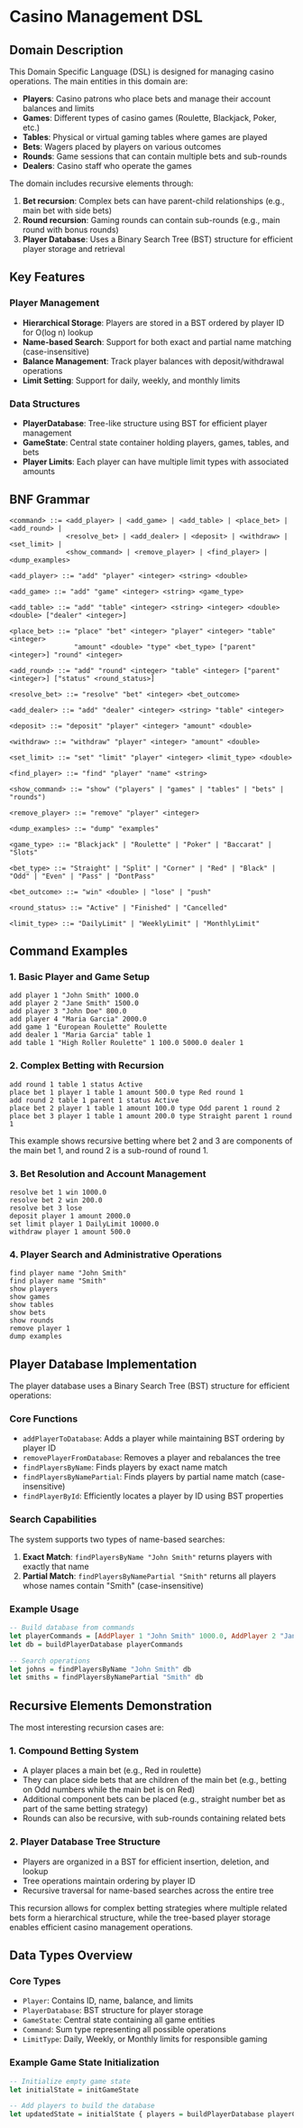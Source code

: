 # Casino Management DSL

## Domain Description

This Domain Specific Language (DSL) is designed for managing casino operations. The main entities in this domain are:

- **Players**: Casino patrons who place bets and manage their account balances and limits
- **Games**: Different types of casino games (Roulette, Blackjack, Poker, etc.)
- **Tables**: Physical or virtual gaming tables where games are played
- **Bets**: Wagers placed by players on various outcomes
- **Rounds**: Game sessions that can contain multiple bets and sub-rounds
- **Dealers**: Casino staff who operate the games

The domain includes recursive elements through:
1. **Bet recursion**: Complex bets can have parent-child relationships (e.g., main bet with side bets)
2. **Round recursion**: Gaming rounds can contain sub-rounds (e.g., main round with bonus rounds)
3. **Player Database**: Uses a Binary Search Tree (BST) structure for efficient player storage and retrieval

## Key Features

### Player Management
- **Hierarchical Storage**: Players are stored in a BST ordered by player ID for O(log n) lookup
- **Name-based Search**: Support for both exact and partial name matching (case-insensitive)
- **Balance Management**: Track player balances with deposit/withdrawal operations
- **Limit Setting**: Support for daily, weekly, and monthly limits

### Data Structures
- **PlayerDatabase**: Tree-like structure using BST for efficient player management
- **GameState**: Central state container holding players, games, tables, and bets
- **Player Limits**: Each player can have multiple limit types with associated amounts

## BNF Grammar

```bnf
<command> ::= <add_player> | <add_game> | <add_table> | <place_bet> | <add_round> | 
              <resolve_bet> | <add_dealer> | <deposit> | <withdraw> | <set_limit> | 
              <show_command> | <remove_player> | <find_player> | <dump_examples>

<add_player> ::= "add" "player" <integer> <string> <double>

<add_game> ::= "add" "game" <integer> <string> <game_type>

<add_table> ::= "add" "table" <integer> <string> <integer> <double> <double> ["dealer" <integer>]

<place_bet> ::= "place" "bet" <integer> "player" <integer> "table" <integer> 
                "amount" <double> "type" <bet_type> ["parent" <integer>] "round" <integer>

<add_round> ::= "add" "round" <integer> "table" <integer> ["parent" <integer>] ["status" <round_status>]

<resolve_bet> ::= "resolve" "bet" <integer> <bet_outcome>

<add_dealer> ::= "add" "dealer" <integer> <string> "table" <integer>

<deposit> ::= "deposit" "player" <integer> "amount" <double>

<withdraw> ::= "withdraw" "player" <integer> "amount" <double>

<set_limit> ::= "set" "limit" "player" <integer> <limit_type> <double>

<find_player> ::= "find" "player" "name" <string>

<show_command> ::= "show" ("players" | "games" | "tables" | "bets" | "rounds")

<remove_player> ::= "remove" "player" <integer>

<dump_examples> ::= "dump" "examples"

<game_type> ::= "Blackjack" | "Roulette" | "Poker" | "Baccarat" | "Slots"

<bet_type> ::= "Straight" | "Split" | "Corner" | "Red" | "Black" | "Odd" | "Even" | "Pass" | "DontPass"

<bet_outcome> ::= "win" <double> | "lose" | "push"

<round_status> ::= "Active" | "Finished" | "Cancelled"

<limit_type> ::= "DailyLimit" | "WeeklyLimit" | "MonthlyLimit"
```

## Command Examples

### 1. Basic Player and Game Setup
```
add player 1 "John Smith" 1000.0
add player 2 "Jane Smith" 1500.0
add player 3 "John Doe" 800.0
add player 4 "Maria Garcia" 2000.0
add game 1 "European Roulette" Roulette
add dealer 1 "Maria Garcia" table 1
add table 1 "High Roller Roulette" 1 100.0 5000.0 dealer 1
```

### 2. Complex Betting with Recursion
```
add round 1 table 1 status Active
place bet 1 player 1 table 1 amount 500.0 type Red round 1
add round 2 table 1 parent 1 status Active
place bet 2 player 1 table 1 amount 100.0 type Odd parent 1 round 2
place bet 3 player 1 table 1 amount 200.0 type Straight parent 1 round 1
```
This example shows recursive betting where bet 2 and 3 are components of the main bet 1, and round 2 is a sub-round of round 1.

### 3. Bet Resolution and Account Management
```
resolve bet 1 win 1000.0
resolve bet 2 win 200.0
resolve bet 3 lose
deposit player 1 amount 2000.0
set limit player 1 DailyLimit 10000.0
withdraw player 1 amount 500.0
```

### 4. Player Search and Administrative Operations
```
find player name "John Smith"
find player name "Smith"
show players
show games
show tables
show bets
show rounds
remove player 1
dump examples
```

## Player Database Implementation

The player database uses a Binary Search Tree (BST) structure for efficient operations:

### Core Functions
- `addPlayerToDatabase`: Adds a player while maintaining BST ordering by player ID
- `removePlayerFromDatabase`: Removes a player and rebalances the tree
- `findPlayersByName`: Finds players by exact name match
- `findPlayersByNamePartial`: Finds players by partial name match (case-insensitive)
- `findPlayerById`: Efficiently locates a player by ID using BST properties

### Search Capabilities
The system supports two types of name-based searches:
1. **Exact Match**: `findPlayersByName "John Smith"` returns players with exactly that name
2. **Partial Match**: `findPlayersByNamePartial "Smith"` returns all players whose names contain "Smith" (case-insensitive)

### Example Usage
```haskell
-- Build database from commands
let playerCommands = [AddPlayer 1 "John Smith" 1000.0, AddPlayer 2 "Jane Smith" 1500.0]
let db = buildPlayerDatabase playerCommands

-- Search operations
let johns = findPlayersByName "John Smith" db
let smiths = findPlayersByNamePartial "Smith" db
```

## Recursive Elements Demonstration

The most interesting recursion cases are:

### 1. Compound Betting System
- A player places a main bet (e.g., Red in roulette)
- They can place side bets that are children of the main bet (e.g., betting on Odd numbers while the main bet is on Red)
- Additional component bets can be placed (e.g., straight number bet as part of the same betting strategy)
- Rounds can also be recursive, with sub-rounds containing related bets

### 2. Player Database Tree Structure
- Players are organized in a BST for efficient insertion, deletion, and lookup
- Tree operations maintain ordering by player ID
- Recursive traversal for name-based searches across the entire tree

This recursion allows for complex betting strategies where multiple related bets form a hierarchical structure, while the tree-based player storage enables efficient casino management operations.

## Data Types Overview

### Core Types
- `Player`: Contains ID, name, balance, and limits
- `PlayerDatabase`: BST structure for player storage
- `GameState`: Central state containing all game entities
- `Command`: Sum type representing all possible operations
- `LimitType`: Daily, Weekly, or Monthly limits for responsible gaming

### Example Game State Initialization
```haskell
-- Initialize empty game state
let initialState = initGameState

-- Add players to build the database
let updatedState = initialState { players = buildPlayerDatabase playerCommands }
```
